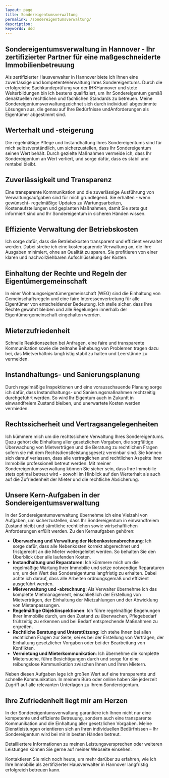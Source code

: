 ```yaml
---
layout: page
title: Sondereigentumsverwaltung
permalink: /sondereigentumsverwaltung/
description: 
keywords: ddd
---
```


## Sondereigentumsverwaltung in Hannover - Ihr zertifizierter Partner für eine maßgeschneiderte Immobilienbetreuung

Als zertifizierter Hausverwalter in Hannover biete ich Ihnen eine zuverlässige und kompetenteVerwaltung Ihres Sondereigentums. Durch die erfolgreiche Sachkundeprüfung vor der IHKHannover und stete Weiterbildungen bin ich bestens qualifiziert, um Ihr Sondereigentum gemäß denaktuellen rechtlichen und fachlichen Standards zu betreuen. Meine Sondereigentumsverwaltungzeichnet sich durch individuell abgestimmte Lösungen aus, die genau auf Ihre Bedürfnisse undAnforderungen als Eigentümer abgestimmt sind.

## Werterhalt und -steigerung

Die regelmäßige Pflege und Instandhaltung Ihres Sondereigentums sind für mich selbstverständlich, um sicherzustellen, dass Ihr Sondereigentum seinen Wert behält. Durch gezielte Maßnahmen vermeide ich, dass Ihr Sondereigentum an Wert verliert, und sorge dafür, dass es stabil und rentabel bleibt.

## Zuverlässigkeit und Transparenz

Eine transparente Kommunikation und die zuverlässige Ausführung von Verwaltungsaufgaben sind für mich grundlegend. Sie erhalten - wenn gewünscht- regelmäßige Updates zu Wartungsarbeiten, Kostenaufstellungen und geplanten Maßnahmen, damit Sie stets gut informiert sind und Ihr Sondereigentum in sicheren Händen wissen.

## Effiziente Verwaltung der Betriebskosten

Ich sorge dafür, dass die Betriebskosten transparent und effizient verwaltet werden. Dabei strebe ich eine kostensparende Verwaltung an, die Ihre Ausgaben minimiert, ohne an Qualität zu sparen. Sie profitieren von einer klaren und nachvollziehbaren Aufschlüsselung der Kosten.

## Einhaltung der Rechte und Regeln der Eigentümergemeinschaft

In einer Wohnungseigentümergemeinschaft (WEG) sind die Einhaltung von Gemeinschaftsregeln und eine faire Interessenvertretung für alle Eigentümer von entscheidender Bedeutung. Ich stelle sicher, dass Ihre Rechte gewahrt bleiben und alle Regelungen innerhalb der Eigentümergemeinschaft eingehalten werden.

## Mieterzufriedenheit

Schnelle Reaktionszeiten bei Anfragen, eine faire und transparente Kommunikation sowie die zeitnahe Behebung von Problemen tragen dazu bei, das Mietverhältnis langfristig stabil zu halten und Leerstände zu vermeiden.

## Instandhaltungs- und Sanierungsplanung

Durch regelmäßige Inspektionen und eine vorausschauende Planung sorge ich dafür, dass Instandhaltungs- und Sanierungsmaßnahmen rechtzeitig durchgeführt werden. So wird Ihr Eigentum auch in Zukunft in einwandfreiem Zustand bleiben, und unerwartete Kosten werden vermieden.

## Rechtssicherheit und Vertragsangelegenheiten

Ich kümmere mich um die rechtssichere Verwaltung Ihres Sondereigentums. Dazu gehört die Einhaltung aller gesetzlichen Vorgaben, die sorgfältige Überwachung von Mietverträgen und die Beratung zu rechtlichen Fragen sofern sie mit dem Rechtsdienstleistungsgesetz vereinbar sind. Sie können sich darauf verlassen, dass alle vertraglichen und rechtlichen Aspekte Ihrer Immobilie professionell betreut werden. Mit meiner Sondereigentumsverwaltung können Sie sicher sein, dass Ihre Immobilie stets optimal betreut wird - sowohl im Hinblick auf den Werterhalt als auch auf die Zufriedenheit der Mieter und die rechtliche Absicherung.

## Unsere Kern-Aufgaben in der Sondereigentumsverwaltung

In der Sondereigentumsverwaltung übernehme ich eine Vielzahl von Aufgaben, um sicherzustellen, dass Ihr Sondereigentum in einwandfreiem Zustand bleibt und sämtliche rechtlichen sowie wirtschaftlichen Anforderungen erfüllt werden. Zu den Kernaufgaben gehören:

- **Überwachung und Verwaltung der Nebenkostenabrechnung**: Ich sorge dafür, dass alle Nebenkosten korrekt abgerechnet und fristgerecht an die Mieter weitergeleitet werden. So behalten Sie den Überblick über alle laufenden Kosten.
- **Instandhaltung und Reparaturen**: Ich kümmere mich um die regelmäßige Wartung Ihrer Immobilie und setze notwendige Reparaturen um, um den Wert des Sondereigentums langfristig zu erhalten. Dabei achte ich darauf, dass alle Arbeiten ordnungsgemäß und effizient ausgeführt werden.
- **Mietverwaltung und -abrechnung**: Als Verwalter übernehme ich das komplette Mietmanagement, einschließlich der Erstellung von Mietverträgen, der Einhaltung der Mietzahlungen und der Abwicklung von Mietanpassungen.
- **Regelmäßige Objektinspektionen**: Ich führe regelmäßige Begehungen Ihrer Immobilie durch, um den Zustand zu überwachen, Pflegebedarf frühzeitig zu erkennen und bei Bedarf entsprechende Maßnahmen zu ergreifen.
- **Rechtliche Beratung und Unterstützung**: Ich stehe Ihnen bei allen rechtlichen Fragen zur Seite, sei es bei der Erstellung von Verträgen, der Einhaltung gesetzlicher Vorgaben oder bei der Bearbeitung von Konflikten.
- **Vermietung und Mieterkommunikation**: Ich übernehme die komplette Mietersuche, führe Besichtigungen durch und sorge für eine reibungslose Kommunikation zwischen Ihnen und Ihren Mietern.

Neben diesen Aufgaben lege ich großen Wert auf eine transparente und schnelle Kommunikation. In meinem Büro oder online haben Sie jederzeit Zugriff auf alle relevanten Unterlagen zu Ihrem Sondereigentum.

## Ihre Zufriedenheit liegt mir am Herzen

In der Sondereigentumsverwaltung garantiere ich Ihnen nicht nur eine kompetente und effiziente Betreuung, sondern auch eine transparente Kommunikation und die Einhaltung aller gesetzlichen Vorgaben. Meine Dienstleistungen orientieren sich an Ihren individuellen Bedürfnissen – Ihr Sondereigentum wird bei mir in besten Händen betreut.

Detailliertere Informationen zu meinen Leistungsversprechen oder weiteren Leistungen können Sie gerne auf meiner Webseite einsehen.

Kontaktieren Sie mich noch heute, um mehr darüber zu erfahren, wie ich Ihre Immobilie als zertifizierter Hausverwalter in Hannover langfristig erfolgreich betreuen kann.
